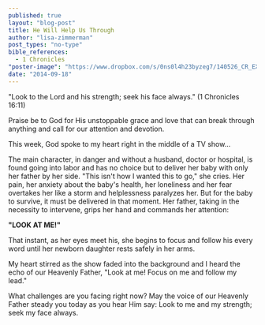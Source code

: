 ```yaml
---
published: true
layout: "blog-post"
title: He Will Help Us Through
author: "lisa-zimmerman"
post_types: "no-type"
bible_references: 
  - 1 Chronicles
"poster-image": "https://www.dropbox.com/s/0ns0l4h23byzeg7/140526_CR_EXPERIENCE_2748.jpg?dl=0"
date: "2014-09-18"
---
```


"Look to the Lord and his strength; seek his face always." (1 Chronicles 16:11)

Praise be to God for His unstoppable grace and love that can break through anything and call for our attention and devotion.

This week, God spoke to my heart right in the middle of a TV show...

The main character, in danger and without a husband, doctor or hospital, is found going into labor and has no choice but to deliver her baby with only her father by her side.  "This isn't how I wanted this to go," she cries.  Her pain, her anxiety about the baby's health, her loneliness and her fear overtakes her like a storm and helplessness paralyzes her.  But for the baby to survive, it must be delivered in that moment.  Her father, taking in the necessity to intervene, grips her hand and commands her attention: 

**"LOOK AT ME!"**  

That instant, as her eyes meet his, she begins to focus and follow his every word until her newborn daughter rests safely in her arms.

My heart stirred as the show faded into the background and I heard the echo of our Heavenly Father, "Look at me!  Focus on me and follow my lead."

What challenges are you facing right now?  May the voice of our Heavenly Father steady you today as you hear Him say:  Look to me and my strength; seek my face always.